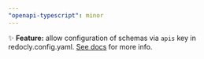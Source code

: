 ```yaml
---
"openapi-typescript": minor
---
```


✨ **Feature:** allow configuration of schemas via `apis` key in redocly.config.yaml. [See docs](https://openapi-ts.pages.dev/cli/) for more info.
